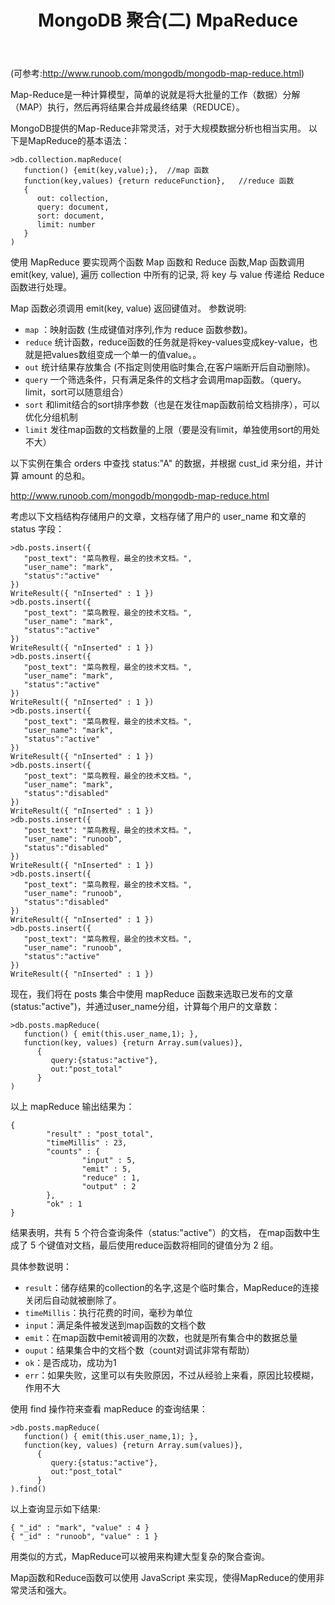 ﻿---
title: MongoDB 聚合(二) MpaReduce
categories :
- 技术
tags :
- MongoDB
---

(可参考:http://www.runoob.com/mongodb/mongodb-map-reduce.html)

Map-Reduce是一种计算模型，简单的说就是将大批量的工作（数据）分解（MAP）执行，然后再将结果合并成最终结果（REDUCE）。

MongoDB提供的Map-Reduce非常灵活，对于大规模数据分析也相当实用。
以下是MapReduce的基本语法：
```
>db.collection.mapReduce(
   function() {emit(key,value);},  //map 函数
   function(key,values) {return reduceFunction},   //reduce 函数
   {
      out: collection,
      query: document,
      sort: document,
      limit: number
   }
)
```
使用 MapReduce 要实现两个函数 Map 函数和 Reduce 函数,Map 函数调用 emit(key, value), 遍历 collection 中所有的记录, 将 key 与 value 传递给 Reduce 函数进行处理。

Map 函数必须调用 emit(key, value) 返回键值对。
参数说明:
 - `map` ：映射函数 (生成键值对序列,作为 reduce 函数参数)。
 - `reduce` 统计函数，reduce函数的任务就是将key-values变成key-value，也就是把values数组变成一个单一的值value。。
 - `out` 统计结果存放集合 (不指定则使用临时集合,在客户端断开后自动删除)。
 - `query` 一个筛选条件，只有满足条件的文档才会调用map函数。（query。limit，sort可以随意组合）
 - `sort` 和limit结合的sort排序参数（也是在发往map函数前给文档排序），可以优化分组机制
 - `limit` 发往map函数的文档数量的上限（要是没有limit，单独使用sort的用处不大）

以下实例在集合 orders 中查找 status:"A" 的数据，并根据 cust_id 来分组，并计算 amount 的总和。

http://www.runoob.com/mongodb/mongodb-map-reduce.html


考虑以下文档结构存储用户的文章，文档存储了用户的 user_name 和文章的 status 字段：
```
>db.posts.insert({
   "post_text": "菜鸟教程，最全的技术文档。",
   "user_name": "mark",
   "status":"active"
})
WriteResult({ "nInserted" : 1 })
>db.posts.insert({
   "post_text": "菜鸟教程，最全的技术文档。",
   "user_name": "mark",
   "status":"active"
})
WriteResult({ "nInserted" : 1 })
>db.posts.insert({
   "post_text": "菜鸟教程，最全的技术文档。",
   "user_name": "mark",
   "status":"active"
})
WriteResult({ "nInserted" : 1 })
>db.posts.insert({
   "post_text": "菜鸟教程，最全的技术文档。",
   "user_name": "mark",
   "status":"active"
})
WriteResult({ "nInserted" : 1 })
>db.posts.insert({
   "post_text": "菜鸟教程，最全的技术文档。",
   "user_name": "mark",
   "status":"disabled"
})
WriteResult({ "nInserted" : 1 })
>db.posts.insert({
   "post_text": "菜鸟教程，最全的技术文档。",
   "user_name": "runoob",
   "status":"disabled"
})
WriteResult({ "nInserted" : 1 })
>db.posts.insert({
   "post_text": "菜鸟教程，最全的技术文档。",
   "user_name": "runoob",
   "status":"disabled"
})
WriteResult({ "nInserted" : 1 })
>db.posts.insert({
   "post_text": "菜鸟教程，最全的技术文档。",
   "user_name": "runoob",
   "status":"active"
})
WriteResult({ "nInserted" : 1 })
```
现在，我们将在 posts 集合中使用 mapReduce 函数来选取已发布的文章(status:"active")，并通过user_name分组，计算每个用户的文章数：
```
>db.posts.mapReduce( 
   function() { emit(this.user_name,1); }, 
   function(key, values) {return Array.sum(values)}, 
      {  
         query:{status:"active"},  
         out:"post_total" 
      }
)
```
以上 mapReduce 输出结果为：
```
{
        "result" : "post_total",
        "timeMillis" : 23,
        "counts" : {
                "input" : 5,
                "emit" : 5,
                "reduce" : 1,
                "output" : 2
        },
        "ok" : 1
}
```
结果表明，共有 5 个符合查询条件（status:"active"）的文档， 在map函数中生成了 5 个键值对文档，最后使用reduce函数将相同的键值分为 2 组。

具体参数说明：

 - `result`：储存结果的collection的名字,这是个临时集合，MapReduce的连接关闭后自动就被删除了。
 - `timeMillis`：执行花费的时间，毫秒为单位
 - `input`：满足条件被发送到map函数的文档个数
 - `emit`：在map函数中emit被调用的次数，也就是所有集合中的数据总量
 - `ouput`：结果集合中的文档个数（count对调试非常有帮助）
 - `ok`：是否成功，成功为1
 - `err`：如果失败，这里可以有失败原因，不过从经验上来看，原因比较模糊，作用不大

使用 find 操作符来查看 mapReduce 的查询结果：
```
>db.posts.mapReduce( 
   function() { emit(this.user_name,1); }, 
   function(key, values) {return Array.sum(values)}, 
      {  
         query:{status:"active"},  
         out:"post_total" 
      }
).find()
```
以上查询显示如下结果:
```
{ "_id" : "mark", "value" : 4 }
{ "_id" : "runoob", "value" : 1 }
```
用类似的方式，MapReduce可以被用来构建大型复杂的聚合查询。

Map函数和Reduce函数可以使用 JavaScript 来实现，使得MapReduce的使用非常灵活和强大。

